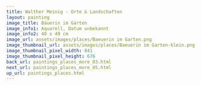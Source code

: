 ```yaml
---
title: Walther Meinig - Orte & Landschaften
layout: painting
image_title: Bäuerin im Garten
image_info1: Aquarell, Datum unbekannt
image_info2: 40 x 49 cm
image_url: assets/images/places/Baeuerin im Garten.png
image_thumbnail_url: assets/images/places/Baeuerin im Garten-klein.png
image_thumbnail_pixel_width: 841
image_thumbnail_pixel_height: 676
back_url: paintings_places_more_03.html
next_url: paintings_places_more_05.html
up_url: paintings_places.html
---
```


